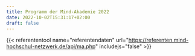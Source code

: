 ```yaml
---
title: Programm der Mind-Akademie 2022
date: 2022-10-02T15:31:17+02:00
draft: false
---
```


{{< referententool name="referentendaten" url="https://referenten.mind-hochschul-netzwerk.de/api/ma.php" includejs="false" >}}
